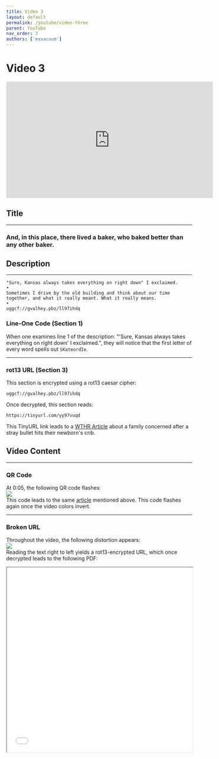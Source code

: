 ```yaml
---
title: Video 3
layout: default
permalink: /youtube/video-three
parent: YouTube
nav_order: 3
authors: ['exvacuum']
---
```


# Video 3
<iframe width="560" height="315" src="https://www.youtube.com/embed/gv9IcACBN6I" frameborder="0" allow="accelerometer; autoplay; encrypted-media; gyroscope; picture-in-picture" allowfullscreen></iframe>

## Title

---

### And, in this place, there lived a baker, who baked better than any other baker.

## Description

---

```
"Sure, Kansas always takes everything on right down" I exclaimed.
•
Sometimes I drive by the old building and think about our time together, and what it really meant. What it really means.
•
uggcf://gvalhey.pbz/ll97ihdq
```

### Line-One Code (Section 1)
When one examines line 1 of the description: "'Sure, Kansas always takes everything on right down' I exclaimed.", they will notice that the first letter of every word spells out `SKateordIe`.

---

### rot13 URL (Section 3)

This section is encrypted using a rot13 caesar cipher:
```
uggcf://gvalhey.pbz/ll97ihdq
```
Once decrypted, this section reads:
```
https://tinyurl.com/yy97vuqd
```
This TinyURL link leads to a [WTHR Article](https://www.wthr.com/article/family-shaken-bullet-hit-newborns-crib) about a family concerned after a stray bullet hits their newborn's crib.

## Video Content

---

### QR Code

At 0:05, the following QR code flashes:
<br>
![](../assets/img/vidthreeqr.png)
<br>
This code leads to the same [article](https://www.wthr.com/article/family-shaken-bullet-hit-newborns-crib) mentioned above.
This code flashes again once the video colors invert.

---

### Broken URL
Throughout the video, the following distortion appears:
<br>
![](../assets/img/vidthreebrokenurl.png)
<br>
Reading the text right to left yields a rot13-encrypted URL, which once decrypted leads to the following PDF:
<iframe src="../assets/interpersonal_violence_and_illicit_drug_use.pdf" width="100%" height="500px"></iframe><br><br>